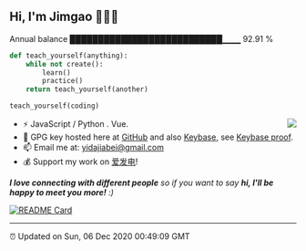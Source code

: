 
<h2>Hi, I'm Jimgao 👋👨‍💻</h2>

Annual balance    ███████████████████████████▁▁▁   92.91 %

```python
def teach_yourself(anything):
    while not create():
        learn()
        practice()
    return teach_yourself(another)

teach_yourself(coding)
```

<img align="right" src="https://tianheg-readme-stats.vercel.app/api?username=tianheg&show_icons=true&theme=dark" />

- ⚡ JavaScript / Python . Vue.
- 🔑 GPG key hosted here at [GitHub](https://github.com/tianheg.gpg) and also [Keybase](https://keybase.io/yidajiabei/pgp_keys.asc), see [Keybase proof](https://gist.github.com/tianheg/1ce40c3e06eddab6bc72b87cc26ec067).
- 📫 Email me at: [yidajiabei@gmail.com](mailto:yidajiabei@gmail.com)
- 💰 Support my work on [爱发电](https://afdian.net/@yidajiabei)!

<em><b>I love connecting with different people</b> so if you want to say <b>hi, I'll be happy to meet you more!</b> :)</em>

[![README Card](https://tianheg-readme-stats.vercel.app/api/pin/?username=tianheg&repo=our)](https://github.com/tianheg/our)

---

⏰ Updated on Sun, 06 Dec 2020 00:49:09 GMT
